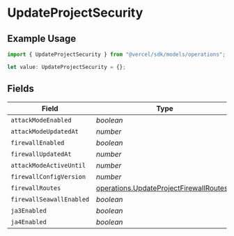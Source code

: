 # UpdateProjectSecurity

## Example Usage

```typescript
import { UpdateProjectSecurity } from "@vercel/sdk/models/operations";

let value: UpdateProjectSecurity = {};
```

## Fields

| Field                                                                                              | Type                                                                                               | Required                                                                                           | Description                                                                                        |
| -------------------------------------------------------------------------------------------------- | -------------------------------------------------------------------------------------------------- | -------------------------------------------------------------------------------------------------- | -------------------------------------------------------------------------------------------------- |
| `attackModeEnabled`                                                                                | *boolean*                                                                                          | :heavy_minus_sign:                                                                                 | N/A                                                                                                |
| `attackModeUpdatedAt`                                                                              | *number*                                                                                           | :heavy_minus_sign:                                                                                 | N/A                                                                                                |
| `firewallEnabled`                                                                                  | *boolean*                                                                                          | :heavy_minus_sign:                                                                                 | N/A                                                                                                |
| `firewallUpdatedAt`                                                                                | *number*                                                                                           | :heavy_minus_sign:                                                                                 | N/A                                                                                                |
| `attackModeActiveUntil`                                                                            | *number*                                                                                           | :heavy_minus_sign:                                                                                 | N/A                                                                                                |
| `firewallConfigVersion`                                                                            | *number*                                                                                           | :heavy_minus_sign:                                                                                 | N/A                                                                                                |
| `firewallRoutes`                                                                                   | [operations.UpdateProjectFirewallRoutes](../../models/operations/updateprojectfirewallroutes.md)[] | :heavy_minus_sign:                                                                                 | N/A                                                                                                |
| `firewallSeawallEnabled`                                                                           | *boolean*                                                                                          | :heavy_minus_sign:                                                                                 | N/A                                                                                                |
| `ja3Enabled`                                                                                       | *boolean*                                                                                          | :heavy_minus_sign:                                                                                 | N/A                                                                                                |
| `ja4Enabled`                                                                                       | *boolean*                                                                                          | :heavy_minus_sign:                                                                                 | N/A                                                                                                |